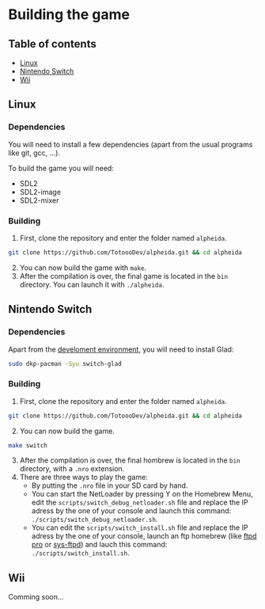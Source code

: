 # Building the game

## Table of contents

- [Linux](#linux)
- [Nintendo Switch](#nintendo-switch)
- [Wii](#wii)

## Linux

### Dependencies

You will need to install a few dependencies (apart from the usual programs like git, gcc, ...).

To build the game you will need:

- SDL2
- SDL2-image
- SDL2-mixer

### Building

1. First, clone the repository and enter the folder named `alpheida`.

```bash
git clone https://github.com/TotoooDev/alpheida.git && cd alpheida
```

2. You can now build the game with `make`.
3. After the compilation is over, the final game is located in the `bin` directory. You can launch it with `./alpheida`.

## Nintendo Switch

### Dependencies

Apart from the [develoment environment](https://devkitpro.org/wiki/Getting_Started), you will need to install Glad:

```bash
sudo dkp-pacman -Syu switch-glad
```

### Building

1. First, clone the repository and enter the folder named `alpheida`.

```bash
git clone https://github.com/TotoooDev/alpheida.git && cd alpheida
```

2. You can now build the game.

```bash
make switch
```

3. After the compilation is over, the final hombrew is located in the `bin` directory, with a `.nro` extension.
4. There are three ways to play the game:
    - By putting the `.nro` file in your SD card by hand.
    - You can start the NetLoader by pressing Y on the Homebrew Menu, edit the `scripts/switch_debug_netloader.sh` file and replace the IP adress by the one of your console and launch this command: `./scripts/switch_debug_netloader.sh`.
    - You can edit the `scripts/switch_install.sh` file and replace the IP adress by the one of your console, launch an ftp homebrew (like [ftpd pro](https://github.com/mtheall/ftpd) or [sys-ftpd](https://github.com/cathery/sys-ftpd)) and lauch this command: `./scripts/switch_install.sh`.

## Wii

Comming soon...
